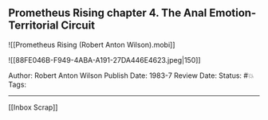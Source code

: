 ## Prometheus Rising chapter 4. The Anal Emotion-Territorial Circuit 

![[Prometheus Rising (Robert Anton Wilson).mobi]]

![[88FE046B-F949-4ABA-A191-27DA446E4623.jpeg|150]]

Author: Robert Anton Wilson
Publish Date: 1983-7
Review Date:
Status: #💥
Tags:

___

[[Inbox Scrap]]

